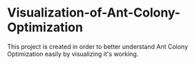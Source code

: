 # Visualization-of-Ant-Colony-Optimization
This project is created in order to better understand Ant Colony Optimization easily by visualizing it's working.
